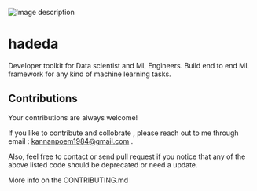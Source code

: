 ![Image description](https://github.com/kannandreams/hadeda/blob/master/hadeda.png)

# hadeda

Developer toolkit for Data scientist and ML Engineers.
Build end to end ML framework for any kind of machine learning tasks.

## Contributions
Your contributions are always welcome!

If you like to contribute and collobrate , please reach out to me through email : kannanpoem1984@gmail.com . 

Also, feel free to contact or send pull request if you notice that any of the above listed code should be deprecated or need a update.

More info on the CONTRIBUTING.md
